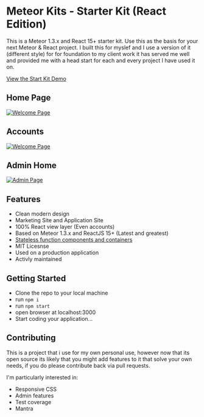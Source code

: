 # Meteor Kits - Starter Kit (React Edition)

This is a Meteor 1.3.x and React 15+ starter kit. Use this as the basis for your next Meteor & React project. I built this for myslef and I use a version of it (different style) for for foundation to my client work it has served me well and provided me with a head start for each and every project I have used it on.  

[View the Start Kit Demo](https://starterkit-react.meteorkits.com/)

## Home Page
[![Welcome Page](https://floydprice.com/wp-content/uploads/2016/03/Screen-Shot-2016-03-09-at-16.41.27-1024x576.png)](https://floydprice.com/blog/introducing-meteor-cast-starter-kit/)

## Accounts
[![Welcome Page](https://floydprice.com/wp-content/uploads/2016/03/Screen-Shot-2016-03-09-at-16.57.43-1024x648.png)](https://floydprice.com/blog/introducing-meteor-cast-starter-kit/)

## Admin Home 
[![Admin Page](http://cl.ly/2Y3n3M1w3y2F/download/Image%202016-04-14%20at%201.45.26%20pm.png)](https://floydprice.com/blog/introducing-meteor-cast-starter-kit/)

## Features

* Clean modern design
* Marketing Site and Application Site
* 100% React view layer (Even accounts)
* Based on Meteor 1.3.x and ReactJS 15+ (Latest and greatest)
* [Stateless function components and containers](https://floydprice.com/blog/creating-react-components-meteor-1-3/)
* MIT Licesnse
* Used on a production application
* Activly maintained


## Getting Started

- Clone the repo to your local machine
- run <code>npm i</code>
- run <code>npm start</code>
- open browser at localhost:3000
- Start coding your application...

## Contributing

This is a project that i use for my own personal use, however now that its open source its likely that you might add features to it that solve your own needs, if you do please contribute back via pull requests.

I'm particularly interested in: 

- Responsive CSS
- Admin features
- Test coverage
- Mantra




